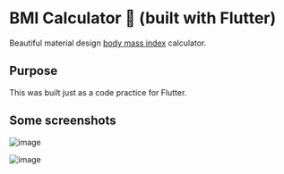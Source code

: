 # BMI Calculator 💪 (built with Flutter)

Beautiful material design [body mass index](https://en.wikipedia.org/wiki/Body_mass_index) calculator. 

## Purpose

This was built just as a code practice for Flutter. 

## Some screenshots

![image](https://user-images.githubusercontent.com/12469787/72664965-695de080-3a0c-11ea-9611-1819cbb83e2b.png)

![image](https://user-images.githubusercontent.com/12469787/72664959-58ad6a80-3a0c-11ea-9f4a-8af923a98324.png)

